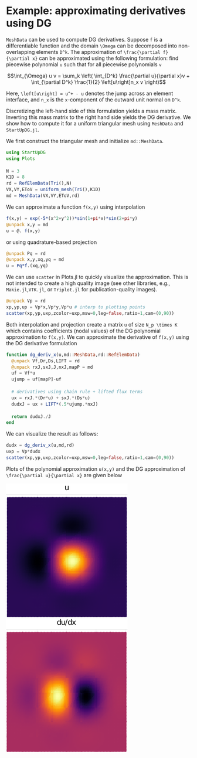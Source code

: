 # Example: approximating derivatives using DG

`MeshData` can be used to compute DG derivatives. Suppose ``f`` is a differentiable function and the domain ``\Omega`` can be decomposed into non-overlapping elements ``D^k``. The approximation of ``\frac{\partial f}{\partial x}`` can be approximated using the following formulation: find piecewise polynomial ``u`` such that for all piecewise polynomials ``v``
```math
\int_{\Omega} u v = \sum_k \left( \int_{D^k} \frac{\partial u}{\partial x}v + \int_{\partial D^k} \frac{1}{2} \left[u\right]n_x v \right)
```
Here, ``\left[u\right] = u^+ - u`` denotes the jump across an element interface, and ``n_x`` is the ``x``-component of the outward unit normal on ``D^k``.

Discretizing the left-hand side of this formulation yields a mass matrix. Inverting this mass matrix to the right hand side yields the DG derivative. We show how to compute it for a uniform triangular mesh using `MeshData` and `StartUpDG.jl`.

We first construct the triangular mesh and initialize `md::MeshData`.
```julia
using StartUpDG
using Plots

N = 3
K1D = 8
rd = RefElemData(Tri(),N)
VX,VY,EToV = uniform_mesh(Tri(),K1D)
md = MeshData(VX,VY,EToV,rd)
```
We can approximate a function ``f(x,y)`` using interpolation
```julia
f(x,y) = exp(-5*(x^2+y^2))*sin(1+pi*x)*sin(2+pi*y)
@unpack x,y = md
u = @. f(x,y)
```
or using quadrature-based projection
```julia
@unpack Pq = rd
@unpack x,y,xq,yq = md
u = Pq*f.(xq,yq)
```
We can use `scatter` in Plots.jl to quickly visualize the approximation. This is not intended to create a high quality image (see other libraries, e.g., `Makie.jl`,`VTK.jl`, or `Triplot.jl` for publication-quality images).
```julia
@unpack Vp = rd
xp,yp,up = Vp*x,Vp*y,Vp*u # interp to plotting points
scatter(xp,yp,uxp,zcolor=uxp,msw=0,leg=false,ratio=1,cam=(0,90))
```
Both interpolation and projection create a matrix `u` of size ``N_p \times K`` which contains coefficients (nodal values) of the DG polynomial approximation to ``f(x,y)``. We can approximate the derivative of ``f(x,y)`` using the DG derivative formulation
```julia
function dg_deriv_x(u,md::MeshData,rd::RefElemData)
  @unpack Vf,Dr,Ds,LIFT = rd
  @unpack rxJ,sxJ,J,nxJ,mapP = md
  uf = Vf*u
  ujump = uf[mapP]-uf

  # derivatives using chain rule + lifted flux terms
  ux = rxJ.*(Dr*u) + sxJ.*(Ds*u)  
  dudxJ = ux + LIFT*(.5*ujump.*nxJ)

  return dudxJ./J
end
```
We can visualize the result as follows:
```julia
dudx = dg_deriv_x(u,md,rd)
uxp = Vp*dudx
scatter(xp,yp,uxp,zcolor=uxp,msw=0,leg=false,ratio=1,cam=(0,90))
```
Plots of the polynomial approximation ``u(x,y)`` and the DG approximation of ``\frac{\partial u}{\partial x}`` are given below

![u](assets/u.png)
![dudx](assets/dudx.png)
 ⠀
